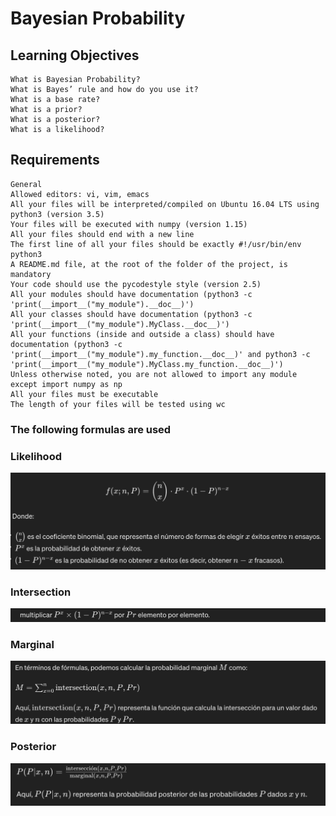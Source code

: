 # Bayesian Probability


## Learning Objectives
    What is Bayesian Probability?
    What is Bayes’ rule and how do you use it?
    What is a base rate?
    What is a prior?
    What is a posterior?
    What is a likelihood?
## Requirements
    General
    Allowed editors: vi, vim, emacs
    All your files will be interpreted/compiled on Ubuntu 16.04 LTS using python3 (version 3.5)
    Your files will be executed with numpy (version 1.15)
    All your files should end with a new line
    The first line of all your files should be exactly #!/usr/bin/env python3
    A README.md file, at the root of the folder of the project, is mandatory
    Your code should use the pycodestyle style (version 2.5)
    All your modules should have documentation (python3 -c 'print(__import__("my_module").__doc__)')
    All your classes should have documentation (python3 -c 'print(__import__("my_module").MyClass.__doc__)')
    All your functions (inside and outside a class) should have documentation (python3 -c 'print(__import__("my_module").my_function.__doc__)' and python3 -c 'print(__import__("my_module").MyClass.my_function.__doc__)')
    Unless otherwise noted, you are not allowed to import any module except import numpy as np
    All your files must be executable
    The length of your files will be tested using wc


### The following formulas are used


### Likelihood

![This is an image](https://github.com/SilvanaJ90/holbertonschool-machine_learning/blob/main/math/bayesian_prob/img/Likelihood.png)

### Intersection
![This is an image](https://github.com/SilvanaJ90/holbertonschool-machine_learning/blob/main/math/bayesian_prob/img/Intersection.png)

### Marginal
![This is an image](https://github.com/SilvanaJ90/holbertonschool-machine_learning/blob/main/math/bayesian_prob/img/marginal.png)

### Posterior
![This is an image](https://github.com/SilvanaJ90/holbertonschool-machine_learning/blob/main/math/bayesian_prob/img/posterior.png)